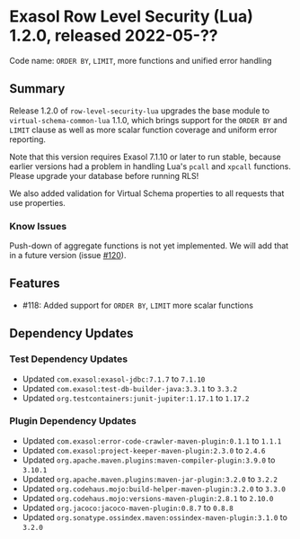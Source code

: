 # Exasol Row Level Security (Lua) 1.2.0, released 2022-05-??

Code name: `ORDER BY`, `LIMIT`, more functions and unified error handling

## Summary

Release 1.2.0 of `row-level-security-lua` upgrades the base module to `virtual-schema-common-lua` 1.1.0, which brings support for the `ORDER BY` and `LIMIT` clause as well as more scalar function coverage and uniform error reporting. 

Note that this version requires Exasol 7.1.10 or later to run stable, because earlier versions had a problem in handling Lua's `pcall` and `xpcall` functions. Please upgrade your database before running RLS!

We also added validation for Virtual Schema properties to all requests that use properties.

### Know Issues

Push-down of aggregate functions is not yet implemented. We will add that in a future version (issue [#120](https://github.com/exasol/row-level-security-lua/issues/120)).

## Features 

* #118: Added support for `ORDER BY`, `LIMIT` more scalar functions

## Dependency Updates

### Test Dependency Updates

* Updated `com.exasol:exasol-jdbc:7.1.7` to `7.1.10`
* Updated `com.exasol:test-db-builder-java:3.3.1` to `3.3.2`
* Updated `org.testcontainers:junit-jupiter:1.17.1` to `1.17.2`

### Plugin Dependency Updates

* Updated `com.exasol:error-code-crawler-maven-plugin:0.1.1` to `1.1.1`
* Updated `com.exasol:project-keeper-maven-plugin:2.3.0` to `2.4.6`
* Updated `org.apache.maven.plugins:maven-compiler-plugin:3.9.0` to `3.10.1`
* Updated `org.apache.maven.plugins:maven-jar-plugin:3.2.0` to `3.2.2`
* Updated `org.codehaus.mojo:build-helper-maven-plugin:3.2.0` to `3.3.0`
* Updated `org.codehaus.mojo:versions-maven-plugin:2.8.1` to `2.10.0`
* Updated `org.jacoco:jacoco-maven-plugin:0.8.7` to `0.8.8`
* Updated `org.sonatype.ossindex.maven:ossindex-maven-plugin:3.1.0` to `3.2.0`
